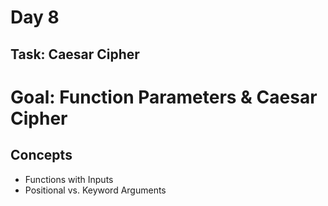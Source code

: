 # Day 8 
## Task:  Caesar Cipher
# Goal: Function Parameters & Caesar Cipher
## Concepts
- Functions with Inputs
- Positional vs. Keyword Arguments
